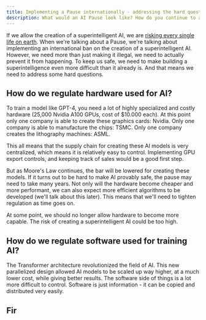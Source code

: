 ```yaml
---
title: Implementing a Pause internationally - addressing the hard questions
description: What would an AI Pause look like? How do you continue to actually prevent a superintelligence from being created?
---
```


If we allow the creation of a superintelligent AI, we are [risking every single life on earth](/xrisk).
When we're talking about a Pause, we're talking about implementing an international ban on the creation of a superintelligent AI.
However, we need more than just making it illegal, we need to actually prevent it from happening.
To keep us safe, we need to make building a superintelligence even more difficult than it already is.
And that means we need to address some hard questions.

## How do we regulate hardware used for AI?

<!-- The largest AI models that have been trained are roughly 100 billion to 1 trillion parameters. -->
<!-- For reference, the human brain has about 100 trillion synapses. -->

To train a model like GPT-4, you need a lot of highly specialized and costly hardware (25,000 Nvidia A100 GPUs, cost of $10.000 each).
At this point only one company is able to create these graphics cards: Nvidia.
Only one company is able to manufacture the chips: TSMC.
Only one company creates the lithography machines: ASML.

This all means that the supply chain for creating these AI models is very centralized, which means it is relatively easy to control.
Implementing GPU export controls, and keeping track of sales would be a good first step.

But as Moore's Law continues, the bar will be lowered for creating these models.
If it turns out to be hard to make AI provably safe, the pause may need to take many years.
Not only will the hardware become cheaper and more performant, we can also expect more efficient algorithms to be developed (we'll talk about this later).
This means that we'll need to tighten regulation as time goes on.

At some point, we should no longer allow hardware to become more capable.
The risk of creating a superintelligent AI could be too high.

## How do we regulate software used for training AI?

The Transformer architecture revolutionized the field of AI.
This new parallelized design allowed AI models to be scaled up way higher, at a much lower cost, while giving better results.
The software side of things is a lot more difficult to control.
Software is just information - it can be copied and distributed very easily.

## Fir

